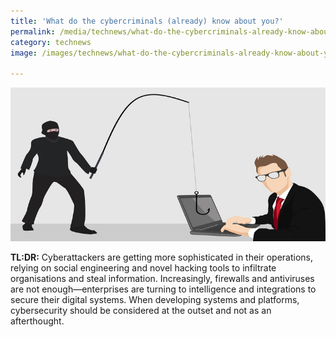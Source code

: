 ```yaml
---
title: 'What do the cybercriminals (already) know about you?'
permalink: /media/technews/what-do-the-cybercriminals-already-know-about-you
category: technews
image: /images/technews/what-do-the-cybercriminals-already-know-about-you-part-1.png

---
```



![What do the cybercriminals (already) know about you?](/images/technews/what-do-the-cybercriminals-already-know-about-you-part-1.png)

**TL:DR:** Cyberattackers are getting more sophisticated in their operations, relying on social engineering and novel hacking tools to infiltrate organisations and steal information. Increasingly, firewalls and antiviruses are not enough—enterprises are turning to intelligence and integrations to secure their digital systems. When developing systems and platforms, cybersecurity should be considered at the outset and not as an afterthought.

